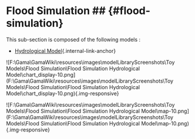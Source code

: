 # Flood Simulation ## {#flood-simulation}

This sub-section is composed of the following models :

* [Hydrological Model](references#FloodSimulationHydrologicalModel){.internal-link-anchor}

![F:\Gama\GamaWiki\resources\images\modelLibraryScreenshots\Toy Models\Flood Simulation\Flood Simulation Hydrological Model\chart_display-10.png](F:\Gama\GamaWiki\resources\images\modelLibraryScreenshots\Toy Models\Flood Simulation\Flood Simulation Hydrological Model\chart_display-10.png){.img-responsive}

![F:\Gama\GamaWiki\resources\images\modelLibraryScreenshots\Toy Models\Flood Simulation\Flood Simulation Hydrological Model\map-10.png](F:\Gama\GamaWiki\resources\images\modelLibraryScreenshots\Toy Models\Flood Simulation\Flood Simulation Hydrological Model\map-10.png){.img-responsive}